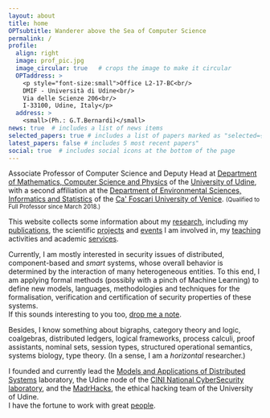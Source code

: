 ```yaml
---
layout: about
title: home
OPTsubtitle: Wanderer above the Sea of Computer Science
permalink: /
profile:
  align: right
  image: prof_pic.jpg
  image_circular: true   # crops the image to make it circular
  OPTaddress: >
    <p style="font-size:small">Office L2-17-BC<br/>
    DMIF - Università di Udine<br/>
    Via delle Scienze 206<br/>
    I-33100, Udine, Italy</p>
  address: >
    <small>(Ph.: G.T.Bernardi)</small>
news: true  # includes a list of news items
selected_papers: true # includes a list of papers marked as "selected={true}"
latest_papers: false # includes 5 most recent papers"
social: true  # includes social icons at the bottom of the page
---
```

Associate Professor of Computer Science and Deputy Head at <a href="https://www.dmif.uniud.it">Department of Mathematics, Computer Science and Physics</a> of the <a href="https://www.uniud.it">University of Udine</a>,
with a second affiliation at the <a href="https://www.unive.it/pag/28183">Department of Environmental Sciences, Informatics and Statistics</a> of the <a href="https://www.unive.it">Ca' Foscari University of Venice</a>.
<small>(Qualified to Full Professor since March 2018.)</small>

This website collects some information about my [research](/research/), including my [publications](/publications/), the scientific [projects](/projects/) and [events](/events/) I am involved in, my [teaching](/teaching/) activities and academic [services](/services/).

Currently, I am mostly interested in security issues of distributed, component-based and *smart* systems, whose overall behavior is determined by the interaction of many heterogeneous entities.
To this end, I am applying formal methods (possibly with a pinch of Machine Learning) to define new models, languages, methodologies and techniques for the formalisation, verification and certification of security properties of these systems.
<br/>If this sounds interesting to you too, [drop me a note](mailto:marino.miculan@uniud.it).

Besides, I know something about
bigraphs, 
category theory and logic, 
coalgebras, 
distributed ledgers,
logical frameworks,
process calculi,
proof assistants,
nominal sets, 
session types,
structured operational semantics, 
systems biology, 
type theory.
(In a sense, I am a *horizontal* researcher.)

I founded and currently lead the [Models and Applications of Distributed Systems](https://mads.uniud.it) laboratory, the Udine node of the [CINI National CyberSecurity laboratory](https://cybersecnatlab.it), and the [MadrHacks](https://www.madrhacks.org), the ethical hacking team of the University of Udine.<br/>
I have the fortune to work with great [people](/group/).